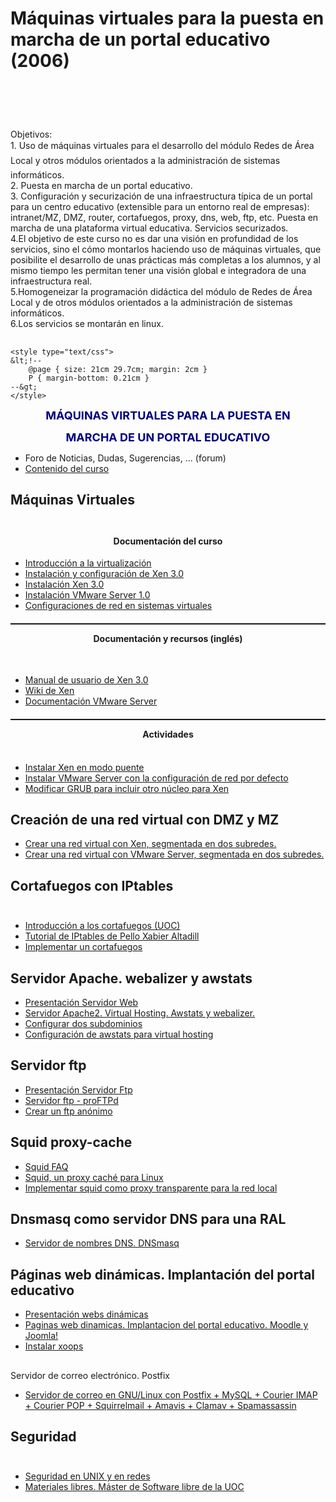 # Máquinas virtuales para la puesta en marcha de un portal educativo (2006)

# <br />
Objetivos:<br />    1. Uso de máquinas virtuales para el desarrollo del módulo Redes de Área Local y otros módulos orientados a la administración de sistemas informáticos.<br />    2. Puesta en marcha de un portal educativo.<br />    3. Configuración y securización de una infraestructura típica de un portal para un centro educativo (extensible para un entorno real de empresas): intranet/MZ, DMZ, router, cortafuegos, proxy, dns, web, ftp, etc. Puesta en marcha de una plataforma virtual educativa. Servicios securizados.<br />    4.El objetivo de este curso no es dar una visión en profundidad de los servicios,  sino el cómo montarlos haciendo uso de máquinas virtuales, que posibilite el desarrollo de unas  prácticas más completas a los alumnos, y al mismo tiempo les permitan tener  una visión global  e integradora de una infraestructura real.<br />    5.Homogeneizar la programación didáctica del módulo de Redes de Área Local y de otros módulos orientados a la administración de sistemas informáticos.<br />    6.Los servicios se montarán en linux.


## <meta content="text/html; charset=utf-8" http-equiv="CONTENT-TYPE" /><title></title><meta content="OpenOffice.org 2.0  (Linux)" name="GENERATOR" /><meta content="20060812;13142700" name="CREATED" /><meta content="16010101;0" name="CHANGED" />
	
	
	
	
	<style type="text/css">
	&lt;!--
		@page { size: 21cm 29.7cm; margin: 2cm }
		P { margin-bottom: 0.21cm }
	--&gt;
	</style>

<p align="center" style="margin-bottom: 0cm;"><font color="#000080"><font size="4"><b>MÁQUINAS
VIRTUALES PARA LA PUESTA EN</b></font></font></p>
<p align="center" style="margin-bottom: 0cm;"><font color="#000080"><font size="4"><b>MARCHA
DE UN PORTAL EDUCATIVO</b></font></font></p>

* Foro de Noticias, Dudas, Sugerencias, ... (forum)
* [Contenido del curso](files/temario.pdf)

## <span style="font-weight: bold;">Máquinas Virtuales<br /><br /></span>


#### <div style="text-align: center;">Documentación del curso<br /></div><div style="text-align: center;">
</div>

* [Introducción a la virtualización](files/Intro_virt.pdf)
* [Instalación y configuración de Xen 3.0](files/xen_es_tldp.tgz)
* [Instalación Xen 3.0](files/curso_xen.pdf)
* [Instalación VMware Server 1.0](files/vmware_inst.pdf)
* [Configuraciones de red en sistemas virtuales](files/redes_xen_vmware.pdf)

#### <hr style="width: 100%; height: 2px;" /><p style="text-align: center;">Documentación y recursos (inglés)</p><p style="text-align: center;"><br /></p>

* [Manual de usuario de Xen 3.0](files/user-xen.pdf)
* [Wiki de Xen](http://wiki.xensource.com)
* [Documentación VMware Server](http://www.vmware.com/support/pubs/server_pubs.html)

#### <hr style="width: 100%; height: 2px;" /><div style="text-align: center;">Actividades<br /><br />
</div>

* [Instalar Xen en modo puente](doc/Instalar_Xen_en_modo_puente.md)
* [Instalar VMware Server con la configuración de red por defecto](doc/Instalar_VMware_Server_con_la_configuracion_de_red_por_defecto.md)
* [Modificar GRUB para incluir otro núcleo para Xen](doc/Modificar_GRUB_para_incluir_otro_nucleo_para_Xen.md)

## <span style="font-weight: bold;">Creación de una red virtual con DMZ y MZ<br /></span>

* [Crear una red virtual con Xen, segmentada en dos subredes.](doc/Crear_una_red_virtual_con_Xen,_segmentada_en_dos_subredes..md)
* [Crear una red virtual con VMware Server, segmentada en dos subredes.](doc/Crear_una_red_virtual_con_VMware_Server,_segmentada_en_dos_subredes..md)

## <span style="font-weight: bold;">Cortafuegos con IPtables<br /><br /></span>

* [Introducción a los cortafuegos (UOC)](files/UOC_cortafuegos.pdf)
* [Tutorial de IPtables de Pello Xabier Altadill](files/IPtables_pello.pdf)
* [Implementar un cortafuegos](doc/Implementar_un_cortafuegos.md)

## <span style="font-weight: bold;">Servidor Apache. webalizer y awstats</span>

* [Presentación Servidor Web](files/pres_apache.pdf)
* [Servidor Apache2. Virtual Hosting. Awstats y webalizer.](files/apache.pdf)
* [Configurar dos subdominios](doc/Configurar_dos_subdominios.md)
* [Configuración de awstats para virtual hosting](doc/Configuracion_de_awstats_para_virtual_hosting.md)

## <span style="font-weight: bold;">Servidor ftp</span>

* [Presentación Servidor Ftp](files/pres_proftpd.pdf)
* [Servidor ftp - proFTPd](files/proftp2.pdf)
* [Crear un ftp anónimo](doc/Crear_un_ftp_anonimo.md)

## <span style="font-weight: bold;">Squid proxy-cache</span>

* [Squid FAQ](http://www.squid-cache.org/Doc/FAQ/FAQ.html)
* [Squid, un proxy caché para Linux](files/squid.pdf)
* [Implementar squid como proxy transparente para la red local](doc/Implementar_squid_como_proxy_transparente_para_la_red_local.md)

## <span style="font-weight: bold;">Dnsmasq como servidor DNS para una RAL</span>

* [Servidor de nombres DNS. DNSmasq](files/dns.pdf)

## <span style="font-weight: bold;">Páginas web dinámicas. Implantación del portal educativo</span>

* [Presentación webs dinámicas](files/pres_web_dinamicas.pdf)
* [Paginas web dinamicas. Implantacion del portal educativo. Moodle y Joomla!](files/web_dinamica2.pdf)
* [Instalar xoops](doc/Instalar_xoops.md)

## <span style="font-weight: bold;">
Servidor de correo electrónico. Postfix</span>

* [Servidor de correo en GNU/Linux con Postfix + MySQL + Courier
  IMAP + Courier POP + Squirrelmail + Amavis + Clamav + Spamassassin](files/correo-e.pdf)

## <span style="font-weight: bold;">Seguridad<br /><br /></span>

* [Seguridad en UNIX y en redes](files/unixsec-2.1.pdf)
* [Materiales libres. Máster de Software libre de la UOC](http://www.uoc.edu/posgrado/matricula_abierta/web/materiales_libres.html)
